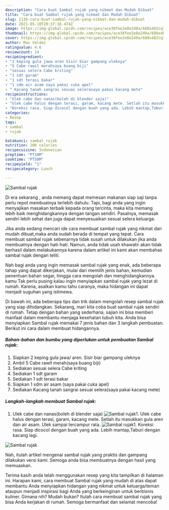 ```yaml
---
description: "Cara buat Sambal rujak yang nikmat dan Mudah Dibuat"
title: "Cara buat Sambal rujak yang nikmat dan Mudah Dibuat"
slug: 1136-cara-buat-sambal-rujak-yang-nikmat-dan-mudah-dibuat
date: 2021-05-10T20:37:16.474Z
image: https://img-global.cpcdn.com/recipes/ace38fee2e8e240a/680x482cq70/sambal-rujak-foto-resep-utama.jpg
thumbnail: https://img-global.cpcdn.com/recipes/ace38fee2e8e240a/680x482cq70/sambal-rujak-foto-resep-utama.jpg
cover: https://img-global.cpcdn.com/recipes/ace38fee2e8e240a/680x482cq70/sambal-rujak-foto-resep-utama.jpg
author: Max Valdez
ratingvalue: 4.6
reviewcount: 14
recipeingredient:
- "2 keping gula jawa aren Sisir biar gampang uleknya"
- "5 Cabe rawit merahsaya buang biji"
- "sesuai selera Cabe kriting"
- "1 sdt garam"
- "1 sdt terasi bakar"
- "1 sdm air asam saya pakai cuka apel"
- " Kacang tanah sangrai sesuai selerasaya pakai kacang mete"
recipeinstructions:
- "Ulek cabe dan nanas(boleh di blender saja)"
- "Ulek cabe halus dengan terasi, garam, kacang mete. Setlah itu masukkan gula aren dan air asam. Ulek sampai tercampur rata."
- "Koreksi rasa. Siap dicocol dengan buah yang ada. Lebih mantap,Taburi dengan kacang lagi."
categories:
- Resep
tags:
- sambal
- rujak

katakunci: sambal rujak 
nutrition: 206 calories
recipecuisine: Indonesian
preptime: "PT10M"
cooktime: "PT50M"
recipeyield: "1"
recipecategory: Lunch

---
```



![Sambal rujak](https://img-global.cpcdn.com/recipes/ace38fee2e8e240a/680x482cq70/sambal-rujak-foto-resep-utama.jpg)

Di era  sekarang , anda memang dapat memesan makanan siap saji tanpa perlu repot membuatnya terlebih dahulu. Tapi, bagi anda yang ingin menyajikan masakan terbaik kepada orang tercinta, maka kita memang lebih baik menghidangkannya dengan tangan sendiri. Pasalnya, memasak sendiri lebih sehat dan juga dapat menyesuaikan sesuai selera keluarga.

Jika anda sedang mencari ide cara membuat sambal rujak yang nikmat dan mudah dibuat,maka anda sudah berada di tempat yang tepat. Cara membuat sambal rujak  sebenarnya tidak susah untuk dilakukan jika anda membuatnya dengan hati-hati. Namun, anda tidak usah khawatir akan tidak berhasil dalam melakukannya 
karena dalam artikel ini kami akan membahas sambal rujak dengan teliti.  



Nah bagi anda yang ingin memasak sambal rujak yang enak, ada beberapa tahap yang dapat dikerjakan, mulai dari memilih jenis bahan, kemudian penentuan bahan segar, hingga cara mengolah dan menghidangkannya. kamu Tak perlu pusing kalau ingin menyiapkan sambal rujak yang lezat di rumah. Karena, asalkan kamu  tahu caranya, maka hidangan ini dapat menjadi suguhan yang istimewa.

Di bawah ini, ada beberapa tips dan trik dalam mengolah resep sambal rujak yang siap dihidangkan. Sekarang, mari kita coba buat sambal rujak sendiri di rumah. Tetap dengan bahan yang sederhana, sajian ini bisa memberi manfaat dalam membantu menjaga kesehatan tubuh kita. Anda bisa menyiapkan Sambal rujak memakai 7 jenis bahan dan 3 langkah pembuatan. Berikut ini cara dalam membuat hidangannya.

<!--inarticleads1-->

##### Bahan-bahan dan bumbu yang diperlukan untuk pembuatan Sambal rujak:

1. Siapkan 2 keping gula jawa/ aren. Sisir biar gampang uleknya
1. Ambil 5 Cabe rawit merah(saya buang biji)
1. Sediakan sesuai selera Cabe kriting
1. Sediakan 1 sdt garam
1. Sediakan 1 sdt terasi bakar
1. Siapkan 1 sdm air asam (saya pakai cuka apel)
1. Sediakan  Kacang tanah sangrai sesuai selera(saya pakai kacang mete)




<!--inarticleads2-->

##### Langkah-langkah membuat Sambal rujak:

1. Ulek cabe dan nanas(boleh di blender saja)
<img src="https://img-global.cpcdn.com/steps/54448ba5d451c510/160x128cq70/sambal-rujak-langkah-memasak-1-foto.jpg" alt="Sambal rujak">1. Ulek cabe halus dengan terasi, garam, kacang mete. Setlah itu masukkan gula aren dan air asam. Ulek sampai tercampur rata.
<img src="//assets-global.cpcdn.com/assets/icons/button_play-2c75c40dde080a61004c1f40b05d8f140eaff45d7e9e6481dc71c63d2e7c4909.png" alt="Sambal rujak">1. Koreksi rasa. Siap dicocol dengan buah yang ada. Lebih mantap,Taburi dengan kacang lagi.
<img src="//assets-global.cpcdn.com/assets/icons/button_play-2c75c40dde080a61004c1f40b05d8f140eaff45d7e9e6481dc71c63d2e7c4909.png" alt="Sambal rujak">



Nah, itulah artikel mengenai  sambal rujak  yang praktis dan gampang dilakukan versi kami. Semoga anda bisa membuatnya dengan hasil yang memuaskan. 

Terima kasih anda telah menggunakan resep yang kita tampilkan di halaman ini. Harapan kami, cara membuat  Sambal rujak yang mudah di atas dapat membantu Anda menyiapkan hidangan yang nikmat untuk keluarga/teman ataupun menjadi inspirasi bagi Anda yang berkeinginan untuk berbisnis kuliner. Gimana nih? Mudah bukan? Itulah cara membuat sambal rujak yang bisa Anda kerjakan di rumah. Semoga bermanfaat dan selamat mencoba!

